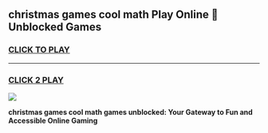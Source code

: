 
## christmas games cool math Play Online 👋 Unblocked Games
<h3>
<a href="https://news.freeplayer.one?title=christmas_games_cool_math&ref=17CMG">CLICK TO PLAY</a></h3>
<hr>

<h3>
<a href="https://news.freeplayer.one?title=christmas_games_cool_math&ref=17CMG">CLICK 2 PLAY</a>
  
</h3>

<a href="https://news.freeplayer.one?title=christmas_games_cool_math&ref=17CMG/"><img src="https://clearcache.store/games.png"></a>


**christmas games cool math games unblocked: Your Gateway to Fun and Accessible Online Gaming**

